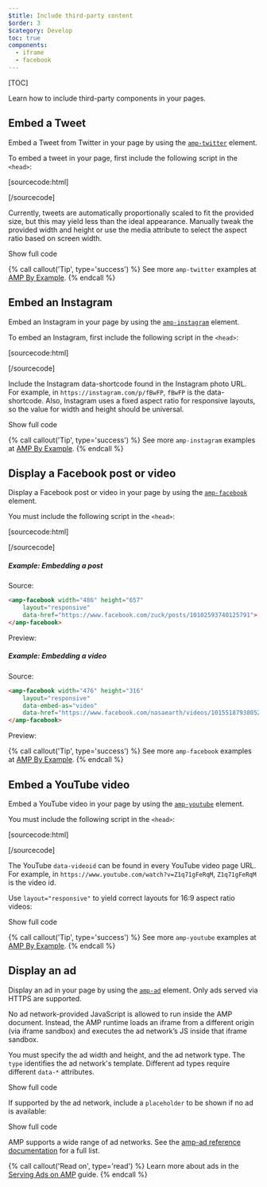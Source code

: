 ```yaml
---
$title: Include third-party content
$order: 3
$category: Develop
toc: true
components:
  - iframe
  - facebook
---
```

[TOC]


Learn how to include third-party components in your pages.

## Embed a Tweet

Embed a  Tweet from Twitter in your page by
using the [`amp-twitter`](/docs/reference/components/amp-twitter.html) element.

To embed a tweet in your page,
first include the following script in the `<head>`:

[sourcecode:html]
<script async custom-element="amp-twitter"
  src="https://cdn.ampproject.org/v0/amp-twitter-0.1.js"></script>
[/sourcecode]

Currently, tweets are automatically proportionally scaled
to fit the provided size,
but this may yield less than the ideal appearance.
Manually tweak the provided width and height or use the media attribute
to select the aspect ratio based on screen width.

<!-- embedded twitter example -->
<div>
<amp-iframe height="174"
            layout="fixed-height"
            sandbox="allow-scripts allow-forms allow-same-origin"
            resizable
            src="https://ampproject-b5f4c.firebaseapp.com/examples/thirdparty.twitter.embed.html">
  <div overflow tabindex="0" role="button" aria-label="Show more">Show full code</div>
  <div placeholder></div> 
</amp-iframe>
</div>

{% call callout('Tip', type='success') %}
See more `amp-twitter` examples at [AMP By Example](https://ampbyexample.com/components/amp-twitter/).
{% endcall %}


## Embed an Instagram

Embed an Instagram in your page by
using the [`amp-instagram`](/docs/reference/components/amp-instagram.html) element.

To embed an Instagram,
first include the following script in the `<head>`:

[sourcecode:html]
<script async custom-element="amp-instagram"
  src="https://cdn.ampproject.org/v0/amp-instagram-0.1.js"></script>
[/sourcecode]

Include the Instagram data-shortcode found in the Instagram photo URL.
For example, in `https://instagram.com/p/fBwFP`,
`fBwFP` is the data-shortcode.
Also, Instagram uses a fixed aspect ratio for responsive layouts,
so the value for width and height should be universal.

<!-- embedded Instagram example -->
<div>
<amp-iframe height="174"
            layout="fixed-height"
            sandbox="allow-scripts allow-forms allow-same-origin"
            resizable
            src="https://ampproject-b5f4c.firebaseapp.com/examples/thirdparty.instagram.embed.html">
  <div overflow tabindex="0" role="button" aria-label="Show more">Show full code</div>
  <div placeholder></div> 
</amp-iframe>
</div>

{% call callout('Tip', type='success') %}
See more `amp-instagram` examples at [AMP By Example](https://ampbyexample.com/components/amp-instagram/).
{% endcall %}

## Display a Facebook post or video

Display a Facebook post or video in your page by
using the [`amp-facebook`](/docs/reference/components/amp-facebook.html) element.

You must include the following script in the `<head>`:

[sourcecode:html]
<script async custom-element="amp-facebook"
  src="https://cdn.ampproject.org/v0/amp-facebook-0.1.js"></script>
[/sourcecode]

##### Example: Embedding a post

Source: 
```html
<amp-facebook width="486" height="657"
    layout="responsive"
    data-href="https://www.facebook.com/zuck/posts/10102593740125791">
</amp-facebook>
```
Preview: 
<amp-facebook width="486" height="657"
    layout="responsive"
    data-href="https://www.facebook.com/zuck/posts/10102593740125791">
</amp-facebook>

##### Example: Embedding a video

Source: 
```html
<amp-facebook width="476" height="316"
    layout="responsive"
    data-embed-as="video"
    data-href="https://www.facebook.com/nasaearth/videos/10155187938052139">
</amp-facebook>
```
Preview: 
<amp-facebook width="476" height="316"
    layout="responsive"
    data-embed-as="video"
    data-href="https://www.facebook.com/nasaearth/videos/10155187938052139">
</amp-facebook>

{% call callout('Tip', type='success') %}
See more `amp-facebook` examples at [AMP By Example](https://ampbyexample.com/components/amp-facebook/).
{% endcall %}

## Embed a YouTube video

Embed a YouTube video in your page by 
using the [`amp-youtube`](/docs/reference/components/amp-youtube.html) element.

You must include the following script in the `<head>`:

[sourcecode:html]
<script async custom-element="amp-youtube"
  src="https://cdn.ampproject.org/v0/amp-youtube-0.1.js"></script>
[/sourcecode]

The YouTube `data-videoid` can be found in every YouTube video page URL.
For example, in `https://www.youtube.com/watch?v=Z1q71gFeRqM`,
`Z1q71gFeRqM` is the video id.

Use `layout="responsive"` to yield correct layouts for 16:9 aspect ratio videos:

<!-- embedded youtube example -->
<div>
<amp-iframe height="174"
            layout="fixed-height"
            sandbox="allow-scripts allow-forms allow-same-origin"
            resizable
            src="https://ampproject-b5f4c.firebaseapp.com/examples/responsive.youtube.embed.html">
  <div overflow tabindex="0" role="button" aria-label="Show more">Show full code</div>
  <div placeholder></div> 
</amp-iframe>
</div>

{% call callout('Tip', type='success') %}
See more `amp-youtube` examples at [AMP By Example](https://ampbyexample.com/components/amp-youtube/).
{% endcall %}


## Display an ad

Display an ad in your page by 
using the [`amp-ad`](/docs/reference/components/amp-ad.html) element.
Only ads served via HTTPS are supported.

No ad network-provided JavaScript is allowed to run inside the AMP document.
Instead, the AMP runtime loads an iframe from a
different origin (via iframe sandbox)
and executes the ad network’s JS inside that iframe sandbox.

You must specify the ad width and height, and the ad network type.
The `type` identifies the ad network's template.
Different ad types require different `data-*` attributes.

<!-- embedded ad example -->
<div>
<amp-iframe height="212"
            layout="fixed-height"
            sandbox="allow-scripts allow-forms allow-same-origin"
            resizable
            src="https://ampproject-b5f4c.firebaseapp.com/examples/thirdparty.ad-basic.embed.html">
  <div overflow tabindex="0" role="button" aria-label="Show more">Show full code</div>
  <div placeholder></div> 
</amp-iframe>
</div>

If supported by the ad network,
include a `placeholder`
to be shown if no ad is available:

<!-- embedded ad example -->
<div>
<amp-iframe height="232"
            layout="fixed-height"
            sandbox="allow-scripts allow-forms allow-same-origin"
            resizable
            src="https://ampproject-b5f4c.firebaseapp.com/examples/thirdparty.ad-placeholder.embed.html">
  <div overflow tabindex="0" role="button" aria-label="Show more">Show full code</div>
  <div placeholder></div> 
</amp-iframe>
</div>

AMP supports a wide range of ad networks. See the [amp-ad reference documentation](/docs/reference/components/amp-ad.html#supported-ad-networks)  for a full list.

{% call callout('Read on', type='read') %}
Learn more about ads in the [Serving Ads on AMP](/docs/guides/ads_on_amp.html) guide.
{% endcall %}

